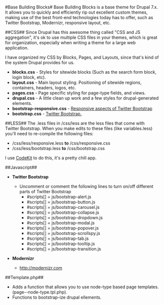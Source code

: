 #Base Building Blocks#
Base Building Blocks is a base theme for Drupal 7.x. It allows you to quickly and efficiently rip out excellent custom themes, making use of the best front-end technologies today has to offer, such as Twitter Bootstrap, Modernizr, responsive layout, etc.

##CSS##
Since Drupal has this awesome thing called "CSS and JS aggregation", it's ok to use multiple CSS files in your themes, which is great for organization, especially when writing a theme for a large web application. 

I have organized my CSS by Blocks, Pages, and Layouts, since that's kind of the system Drupal provides for us.

* **blocks.css** - Styles for sitewide blocks (Such as the search form block, login block, etc).
* **layout.css** - Main layout styling. Positioning of sitewide regions, containers, headers, logos, etc.
* **pages.css** - Page specific styling for page-type fields, and views.
* **drupal.css** - A little clean up work and a few styles for drupal-generated elements. 
* **bootstrap-responsive.css** - <a href="http://twitter.github.com/bootstrap/scaffolding.html#responsive">Responsive aspects of Twitter Bootstrap</a>
* **bootstrap.css** - <a href="http://twitter.github.com/bootstrap/">Twitter Bootstrap.</a>

##LESS##
The .less files in /css/less are the less files that come with Twitter Bootstrap. When you make edits to these files (like variables.less) you'll need to re-compile the following files:

* /css/less/responsive.less **to** /css/responsive.css 
* /css/less/bootstrap.less **to** /css/bootstrap.css

I use <a href="http://incident57.com/codekit/">CodeKit</a> to do this, it's a pretty chill app.

##Javascript##
* **Twitter Bootstrap**
  - Uncomment or comment the following lines to turn on/off different parts of Twitter Bootstrap
     - #scripts[] = js/bootstrap-alert.js
     - #scripts[] = js/bootstrap-button.js
     - #scripts[] = js/bootstrap-carousel.js
     - #scripts[] = js/bootstrap-collapse.js
     - #scripts[] = js/bootstrap-dropdown.js
     - #scripts[] = js/bootstrap-modal.js
     - #scripts[] = js/bootstrap-popover.js
     - #scripts[] = js/bootstrap-scrollspy.js
     - #scripts[] = js/bootstrap-tab.js
     - #scripts[] = js/bootstrap-tooltip.js
     - #scripts[] = js/bootstrap-transition.js

* **Modernizr**
  - http://modernizr.com

##Template.php##
* Adds a function that allows you to use node-type based page templates. (page--node-type.tpl.php).
* Functions to bootstrap-ize drupal ellements. 


